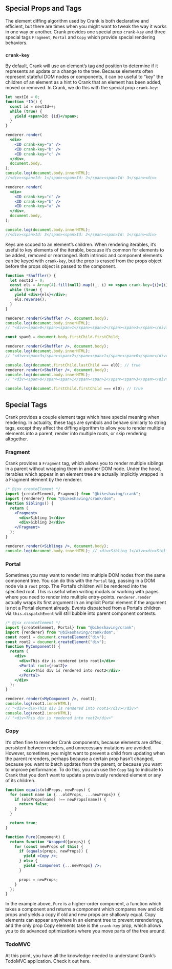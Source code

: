 ## Special Props and Tags
The element diffing algorithm used by Crank is both declarative and efficient, but there are times when you might want to tweak the way it works in one way or another. Crank provides one special prop `crank-key` and three special tags `Fragment`, `Portal` and `Copy` which provide special rendering behaviors.

### `crank-key`
By default, Crank will use an element’s tag and position to determine if it represents an update or a change to the tree. Because elements often represent stateful DOM nodes or components, it can be useful to “key” the children of an element as a hint to Crank that an element has been added, moved or removed. In Crank, we do this with the special prop `crank-key`:

```jsx
let nextId = 0;
function *ID() {
  const id = nextId++;
  while (true) {
    yield <span>Id: {id}</span>;
  }
}

renderer.render(
  <div>
    <ID crank-key="a" />
    <ID crank-key="b" />
    <ID crank-key="c" />
  </div>,
  document.body,
);
console.log(document.body.innerHTML);
//<div><span>Id: 1</span><span>Id: 2</span><span>Id: 3</span><div>

renderer.render(
  <div>
    <ID crank-key="c" />
    <ID crank-key="b" />
    <ID crank-key="a" />
  </div>,
  document.body,
);

console.log(document.body.innerHTML);
//<div><span>Id: 3</span><span>Id: 2</span><span>Id: 1</span><div>
```

Keys are scoped to an element’s children. When rendering iterables, it’s useful to key elements of the iterable, because it’s common for elements to be added, removed or rearranged. Both intrinsic and component elements can be keyed with `crank-key`, but the prop is erased from the props object before the props object is passed to the component.

```jsx
function *Shuffler() {
  let nextId = 0;
  const els = Array(4).fill(null).map((_, i) => <span crank-key={i}>{i}</span>);
  while (true) {
    yield <div>{els}</div>;
    els.reverse();
  }
}

renderer.render(<Shuffler />, document.body);
console.log(document.body.innerHTML);
// "<div><span>0</span><span>1</span><span>2</span><span>3</span></div>";

const span0 = document.body.firstChild.firstChild;

renderer.render(<Shuffler />, document.body);
console.log(document.body.innerHTML);
// "<div><span>3</span><span>2</span><span>1</span><span>0</span></div>";

console.log(document.firstChild.lastChild === el0); // true
renderer.render(<Shuffler />, document.body);
console.log(document.body.innerHTML);
// "<div><span>0</span><span>1</span><span>2</span><span>3</span></div>";

console.log(document.firstChild.firstChild === el0); // true
```

## Special Tags
Crank provides a couple element tags which have special meaning when rendering. In actuality, these tags are symbols and behave similarly to string tags, except they affect the diffing algorithm to allow you to render multiple elements into a parent, render into multiple roots, or skip rendering altogether.

### Fragment
Crank provides a `Fragment` tag, which allows you to render multiple siblings in a parent without wrapping them in another DOM node. Under the hood, iterables which appear in an element tree are actually implicitly wrapped in a Fragment element by the renderer.

```jsx
/* @jsx createElement */
import {createElement, Fragment} from "@bikeshaving/crank";
import {renderer} from "@bikeshaving/crank/dom";
function Siblings() {
  return (
    <Fragment>
      <div>Sibling 1</div>
      <div>Sibling 2</div>
    </Fragment>
  );
}

renderer.render(<Siblings />, document.body);
console.log(document.body.innerHTML); // <div>Sibling 1</div><div>Sibling 2</div>
```

### Portal
Sometimes you may want to render into multiple DOM nodes from the same component tree. You can do this with the `Portal` tag, passing in a DOM node via a `root` prop. The Portal’s children will be rendered into the specified root. This is useful when writing modals or working with pages where you need to render into multiple entry-points. `renderer.render` actually wraps its first argument in an implicit Portal element if the argument is not a Portal element already. Events dispatched from a Portal’s children via `this.dispatchEvent` will still bubble into parent component contexts.

```jsx
/* @jsx createElement */
import {createElement, Portal} from "@bikeshaving/crank";
import {renderer} from "@bikeshaving/crank/dom";
const root1 = document.createElement("div");
const root2 = document.createElement("div");
function MyComponent() {
  return (
    <div>
      <div>This div is rendered into root1</div>
      <Portal root={root2}>
        <div>This div is rendered into root2</div>
      </Portal>
    </div>
  );
}

renderer.render(<MyComponent />, root1);
console.log(root1.innerHTML);
// "<div><div>This div is rendered into root1</div></div>"
console.log(root2.innerHTML);
// "<div>This div is rendered into root2</div>"
```

### Copy
It‘s often fine to rerender Crank components, because elements are diffed, persistent between renders, and unnecessary mutations are avoided. However, sometimes you might want to prevent a child from updating when the parent rerenders, perhaps because a certain prop hasn’t changed, because you want to batch updates from the parent, or because you want to improve performance. To do this, you can use the `Copy` tag to indicate to Crank that you don’t want to update a previously rendered element or any of its children.

```jsx
function equals(oldProps, newProps) {
  for (const name in {...oldProps, ...newProps}) {
    if (oldProps[name] !== newProps[name]) {
      return false;
    }
  }

  return true;
}

function Pure(Component) {
  return function *Wrapped({props}) {
    for (const newProps of this) {
      if (equals(props, newProps)) {
        yield <Copy />;
      } else {
        yield <Component {...newProps} />;
      }

      props = newProps;
    }
  };
}
```

In the example above, `Pure` is a higher-order component, a function which takes a component and returns a component which compares new and old props and yields a copy if old and new props are shallowly equal. Copy elements can appear anywhere in an element tree to prevent rerenderings, and the only prop Copy elements take is the `crank-key` prop, which allows you to do advanced optimizations where you move parts of the tree around.

### TodoMVC
At this point, you have all the knowledge needed to understand Crank’s TodoMVC application. Check it out here.

